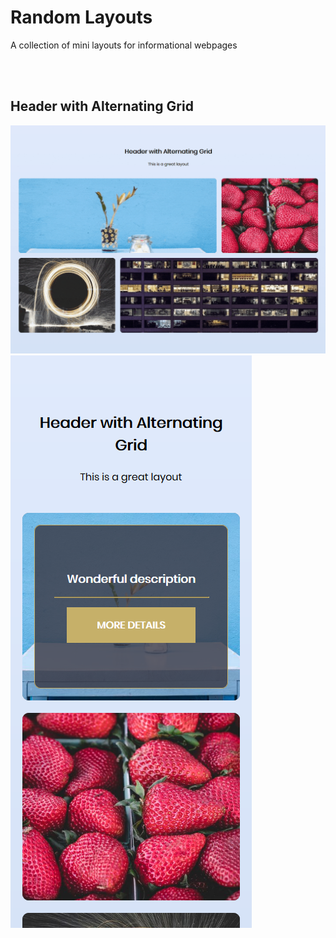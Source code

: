 # Random Layouts
A collection of mini layouts for informational webpages

<br/><br/>

## Header with Alternating Grid
![large demo of project](header_alternating-grid/screenshots/large-screen.gif)
![small demo of project](header_alternating-grid/screenshots/small-screen.png)